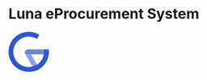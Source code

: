 # Luna eProcurement System

<img align="center" src="https://raw.githubusercontent.com/greyyT/luna-eprocurement-system/main/frontend/src/assets/icons/lunar-client.svg" />



